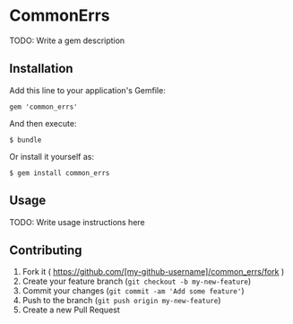 # CommonErrs

TODO: Write a gem description

## Installation

Add this line to your application's Gemfile:

    gem 'common_errs'

And then execute:

    $ bundle

Or install it yourself as:

    $ gem install common_errs

## Usage

TODO: Write usage instructions here

## Contributing

1. Fork it ( https://github.com/[my-github-username]/common_errs/fork )
2. Create your feature branch (`git checkout -b my-new-feature`)
3. Commit your changes (`git commit -am 'Add some feature'`)
4. Push to the branch (`git push origin my-new-feature`)
5. Create a new Pull Request

